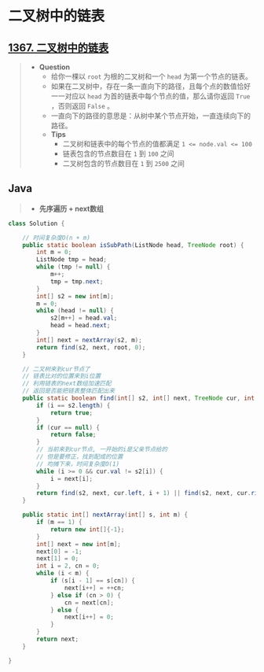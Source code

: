 # 二叉树中的链表

## [1367. 二叉树中的链表](https://leetcode.cn/problems/linked-list-in-binary-tree/)

> - **Question**
>   - 给你一棵以 `root` 为根的二叉树和一个 `head` 为第一个节点的链表。
>   - 如果在二叉树中，存在一条一直向下的路径，且每个点的数值恰好一一对应以 `head` 为首的链表中每个节点的值，那么请你返回 `True` ，否则返回 `False` 。
>   - 一直向下的路径的意思是：从树中某个节点开始，一直连续向下的路径。
>   - **Tips**
>     - 二叉树和链表中的每个节点的值都满足 `1 <= node.val <= 100`
>     - 链表包含的节点数目在 `1` 到 `100` 之间
>     - 二叉树包含的节点数目在 `1` 到 `2500` 之间

## Java

> - **先序遍历 + next数组**

```java
class Solution {

    // 时间复杂度O(n + m)
    public static boolean isSubPath(ListNode head, TreeNode root) {
        int m = 0;
        ListNode tmp = head;
        while (tmp != null) {
            m++;
            tmp = tmp.next;
        }
        int[] s2 = new int[m];
        m = 0;
        while (head != null) {
            s2[m++] = head.val;
            head = head.next;
        }
        int[] next = nextArray(s2, m);
        return find(s2, next, root, 0);
    }

    // 二叉树来到cur节点了
    // 链表比对的位置来到i位置
    // 利用链表的next数组加速匹配
    // 返回是否能把链表整体匹配出来
    public static boolean find(int[] s2, int[] next, TreeNode cur, int i) {
        if (i == s2.length) {
            return true;
        }
        if (cur == null) {
            return false;
        }
        // 当前来到cur节点, 一开始的i是父亲节点给的
        // 但是要修正，找到配成的位置
        // 均摊下来，时间复杂度O(1)
        while (i >= 0 && cur.val != s2[i]) {
            i = next[i];
        }
        return find(s2, next, cur.left, i + 1) || find(s2, next, cur.right, i + 1);
    }

    public static int[] nextArray(int[] s, int m) {
        if (m == 1) {
            return new int[]{-1};
        }
        int[] next = new int[m];
        next[0] = -1;
        next[1] = 0;
        int i = 2, cn = 0;
        while (i < m) {
            if (s[i - 1] == s[cn]) {
                next[i++] = ++cn;
            } else if (cn > 0) {
                cn = next[cn];
            } else {
                next[i++] = 0;
            }
        }
        return next;
    }

}
```
